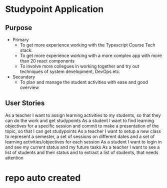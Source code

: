 # Studypoint Application
## Purpose
- Primary
  - To get more experience working with the Typescript Course Tech stack.
  - To get more experience working with a more complex app with more than 20 react components
  - To involve more collegues in working together and try out techniques of system development, DevOps etc.
- Secundary
  - To plan and manage the student activities with ease and good overview

## User Stories
As a teacher I want to assign learning activities to my students, so that they can do the work and get studypoints
As a student I want to find learning objectives for a specific session and commit to make a presentation of the topic, so that I can get studypoints
As a teacher I want to setup a new class to represent a semester, a set of sessions on different dates and a set of learning activities/objectives for each session
As a student I want to login in and see my current status and my future tasks
As a teacher I want to see a list of students and their status and to extract a list of students, that needs attention


# repo auto created
